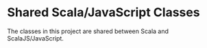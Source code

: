 # Shared Scala/JavaScript Classes

The classes in this project are shared between Scala and ScalaJS/JavaScript.

